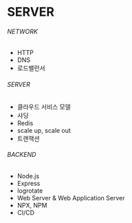 # SERVER

###### NETWORK

* HTTP
* DNS 
* 로드밸런서



###### SERVER

* 클라우드 서비스 모델
* 샤딩
* Redis
* scale up, scale out
* 트랜잭션



###### BACKEND

* Node.js
* Express
* logrotate
* Web Server & Web Application Server
* NPX, NPM
* CI/CD